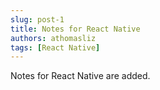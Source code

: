 ```yaml
---
slug: post-1
title: Notes for React Native 
authors: athomasliz
tags: [React Native]
---
```


Notes for React Native are added.